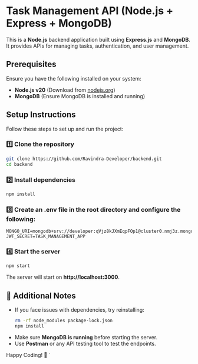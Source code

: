 # Task Management API (Node.js + Express + MongoDB)

This is a **Node.js** backend application built using **Express.js** and **MongoDB**. It provides APIs for managing tasks, authentication, and user management.

## Prerequisites

Ensure you have the following installed on your system:

- **Node.js v20** (Download from [nodejs.org](https://nodejs.org/))
- **MongoDB** (Ensure MongoDB is installed and running)

## Setup Instructions

Follow these steps to set up and run the project:

### 1️⃣ Clone the repository
   ```bash
   git clone https://github.com/Ravindra-Developer/backend.git
   cd backend
   ```

### 2️⃣ Install dependencies
   ```bash
   npm install
   ```

### 3️⃣ Create an **.env** file in the root directory and configure the following:
   ```
   MONGO_URI=mongodb+srv://developer:qVjz8kJXmEqpFOp1@cluster0.nmj3z.mongodb.net/task_management_app
   JWT_SECRET=TASK_MANAGEMENT_APP
   ```

### 4️⃣ Start the server
   ```bash
   npm start
   ```
   The server will start on **http://localhost:3000**.


## 📌 Additional Notes

- If you face issues with dependencies, try reinstalling:
  ```bash
  rm -rf node_modules package-lock.json
  npm install
  ```
- Make sure **MongoDB is running** before starting the server.
- Use **Postman** or any API testing tool to test the endpoints.

Happy Coding! 🚀
`